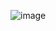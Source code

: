 ![image](https://github.com/xavierdmello/FeedMeFree/assets/18093763/70192ec0-7085-4979-a2d6-40cb5b170c55)
